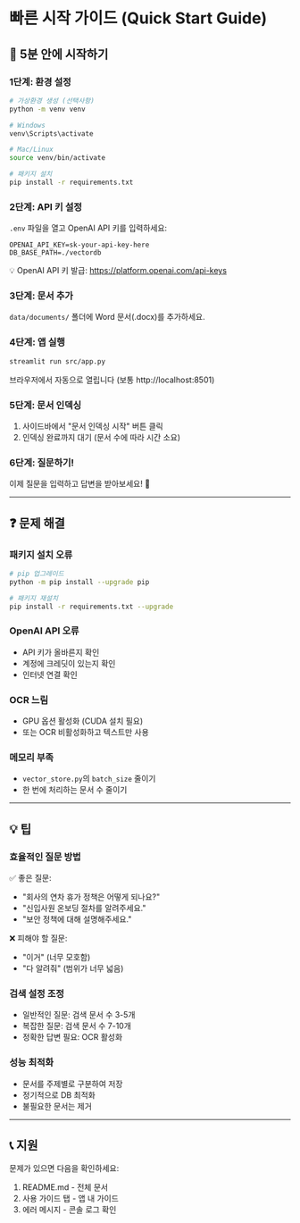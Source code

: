 # 빠른 시작 가이드 (Quick Start Guide)

## 🚀 5분 안에 시작하기

### 1단계: 환경 설정
```bash
# 가상환경 생성 (선택사항)
python -m venv venv

# Windows
venv\Scripts\activate

# Mac/Linux
source venv/bin/activate

# 패키지 설치
pip install -r requirements.txt
```

### 2단계: API 키 설정
`.env` 파일을 열고 OpenAI API 키를 입력하세요:
```
OPENAI_API_KEY=sk-your-api-key-here
DB_BASE_PATH=./vectordb
```

💡 OpenAI API 키 발급: https://platform.openai.com/api-keys

### 3단계: 문서 추가
`data/documents/` 폴더에 Word 문서(.docx)를 추가하세요.

### 4단계: 앱 실행
```bash
streamlit run src/app.py
```

브라우저에서 자동으로 열립니다 (보통 http://localhost:8501)

### 5단계: 문서 인덱싱
1. 사이드바에서 "문서 인덱싱 시작" 버튼 클릭
2. 인덱싱 완료까지 대기 (문서 수에 따라 시간 소요)

### 6단계: 질문하기!
이제 질문을 입력하고 답변을 받아보세요! 🎉

---

## ❓ 문제 해결

### 패키지 설치 오류
```bash
# pip 업그레이드
python -m pip install --upgrade pip

# 패키지 재설치
pip install -r requirements.txt --upgrade
```

### OpenAI API 오류
- API 키가 올바른지 확인
- 계정에 크레딧이 있는지 확인
- 인터넷 연결 확인

### OCR 느림
- GPU 옵션 활성화 (CUDA 설치 필요)
- 또는 OCR 비활성화하고 텍스트만 사용

### 메모리 부족
- `vector_store.py`의 `batch_size` 줄이기
- 한 번에 처리하는 문서 수 줄이기

---

## 💡 팁

### 효율적인 질문 방법
✅ 좋은 질문:
- "회사의 연차 휴가 정책은 어떻게 되나요?"
- "신입사원 온보딩 절차를 알려주세요."
- "보안 정책에 대해 설명해주세요."

❌ 피해야 할 질문:
- "이거" (너무 모호함)
- "다 알려줘" (범위가 너무 넓음)

### 검색 설정 조정
- 일반적인 질문: 검색 문서 수 3-5개
- 복잡한 질문: 검색 문서 수 7-10개
- 정확한 답변 필요: OCR 활성화

### 성능 최적화
- 문서를 주제별로 구분하여 저장
- 정기적으로 DB 최적화
- 불필요한 문서는 제거

---

## 📞 지원

문제가 있으면 다음을 확인하세요:
1. README.md - 전체 문서
2. 사용 가이드 탭 - 앱 내 가이드
3. 에러 메시지 - 콘솔 로그 확인

